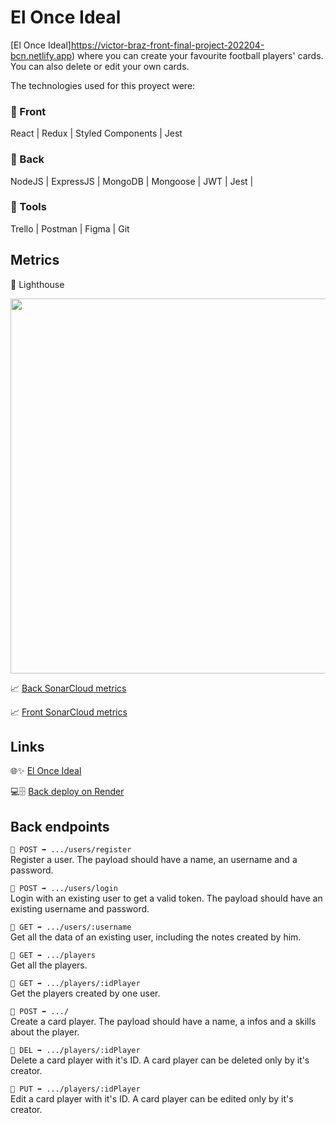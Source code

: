 # El Once Ideal

[El Once Ideal]https://victor-braz-front-final-project-202204-bcn.netlify.app) where you can create your favourite football players' cards. You can also delete or edit your own cards.

The technologies used for this proyect were:

### 🔸 Front

React | Redux | Styled Components | Jest

### 🔸 Back

NodeJS | ExpressJS | MongoDB | Mongoose | JWT | Jest |

### 🔸 Tools

Trello | Postman | Figma | Git

## Metrics

🚀 Lighthouse

<img src="./lighthouse_performance.png" width="600">

📈 [Back SonarCloud metrics](https://sonarcloud.io/summary/overall?id=isdi-coders-2022_Victor-Braz_Back-Final-Project-202204-BCN)

📈 [Front SonarCloud metrics](https://sonarcloud.io/summary/overall?id=isdi-coders-2022_Victor-Braz_Front-Final-Project-202204-BCN)

## Links

🌐✨ [El Once Ideal](https://victor-braz-front-final-project-202204-bcn.netlify.app)

💻🗄 [Back deploy on Render](https://victor-braz-back-final-project-202204-bcn.onrender.com/)

## Back endpoints

`🔹 POST ➡️ .../users/register`  
Register a user. The payload should have a name, an username and a password.

`🔹 POST ➡️ .../users/login`  
Login with an existing user to get a valid token. The payload should have an existing username and password.

`🔹 GET ➡️ .../users/:username`  
Get all the data of an existing user, including the notes created by him.

`🔹 GET ➡️ .../players`  
Get all the players.

`🔹 GET ➡️ .../players/:idPlayer`  
Get the players created by one user.

`🔹 POST ➡️ .../`  
Create a card player. The payload should have a name, a infos and a skills about the player.

`🔹 DEL ➡️ .../players/:idPlayer`  
Delete a card player with it's ID. A card player can be deleted only by it's creator.

`🔹 PUT ➡️ .../players/:idPlayer`  
Edit a card player with it's ID. A card player can be edited only by it's creator.
